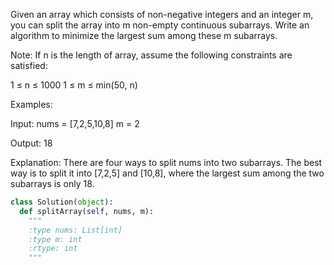Given an array which consists of non-negative integers and an integer m, you can split the array into m non-empty continuous subarrays. Write an algorithm to minimize the largest sum among these m subarrays.


Note:
If n is the length of array, assume the following constraints are satisfied:

1 &le; n &le; 1000
1 &le; m &le; min(50, n)



Examples: 

Input:
nums = [7,2,5,10,8]
m = 2

Output:
18

Explanation:
There are four ways to split nums into two subarrays.
The best way is to split it into [7,2,5] and [10,8],
where the largest sum among the two subarrays is only 18.




```python
class Solution(object):
  def splitArray(self, nums, m):
    """
    :type nums: List[int]
    :type m: int
    :rtype: int
    """
```
